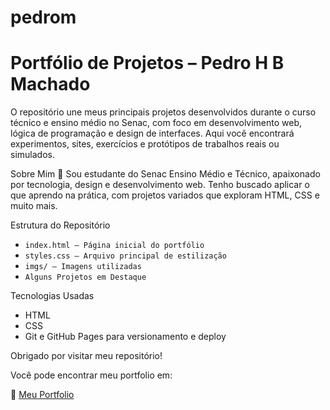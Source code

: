 # pedrom
# Portfólio de Projetos – Pedro H B Machado

O repositório une meus principais projetos desenvolvidos durante o curso técnico e ensino médio no Senac, com foco em desenvolvimento web, lógica de programação e design de interfaces. Aqui você encontrará experimentos, sites, exercícios e protótipos de trabalhos reais ou simulados.

Sobre Mim 👤
Sou estudante do Senac Ensino Médio e Técnico, apaixonado por tecnologia, design e desenvolvimento web. Tenho buscado aplicar o que aprendo na prática, com projetos variados que exploram HTML, CSS e muito mais.

Estrutura do Repositório
- `index.html – Página inicial do portfólio`
- `styles.css – Arquivo principal de estilização`
- `imgs/ – Imagens utilizadas`
- `Alguns Projetos em Destaque`

Tecnologias Usadas 
- HTML
- CSS
- Git e GitHub Pages para versionamento e deploy

Obrigado por visitar meu repositório!

Você pode encontrar meu portfolio em:

🔗 [Meu Portfolio](https://senacscsrs.github.io/pedrom)
